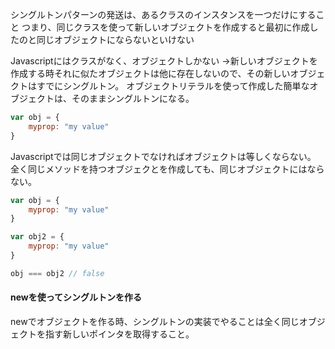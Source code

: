 シングルトンパターンの発送は、あるクラスのインスタンスを一つだけにすること
つまり、同じクラスを使って新しいオブジェクトを作成すると最初に作成したのと同じオブジェクトにならないといけない

Javascriptにはクラスがなく、オブジェクトしかない
→新しいオブジェクトを作成する時それに似たオブジェクトは他に存在しないので、その新しいオブジェクトはすでにシングルトン。
オブジェクトリテラルを使って作成した簡単なオブジェクトは、そのままシングルトンになる。

```javascript
var obj = {
    myprop: "my value"
}
```

Javascriptでは同じオブジェクトでなければオブジェクトは等しくならない。
全く同じメソッドを持つオブジェクとを作成しても、同じオブジェクトにはならない。

```javascript
var obj = {
    myprop: "my value"
}

var obj2 = {
    myprop: "my value"
}

obj === obj2 // false
```

#### newを使ってシングルトンを作る
newでオブジェクトを作る時、シングルトンの実装でやることは全く同じオブジェクトを指す新しいポインタを取得すること。

